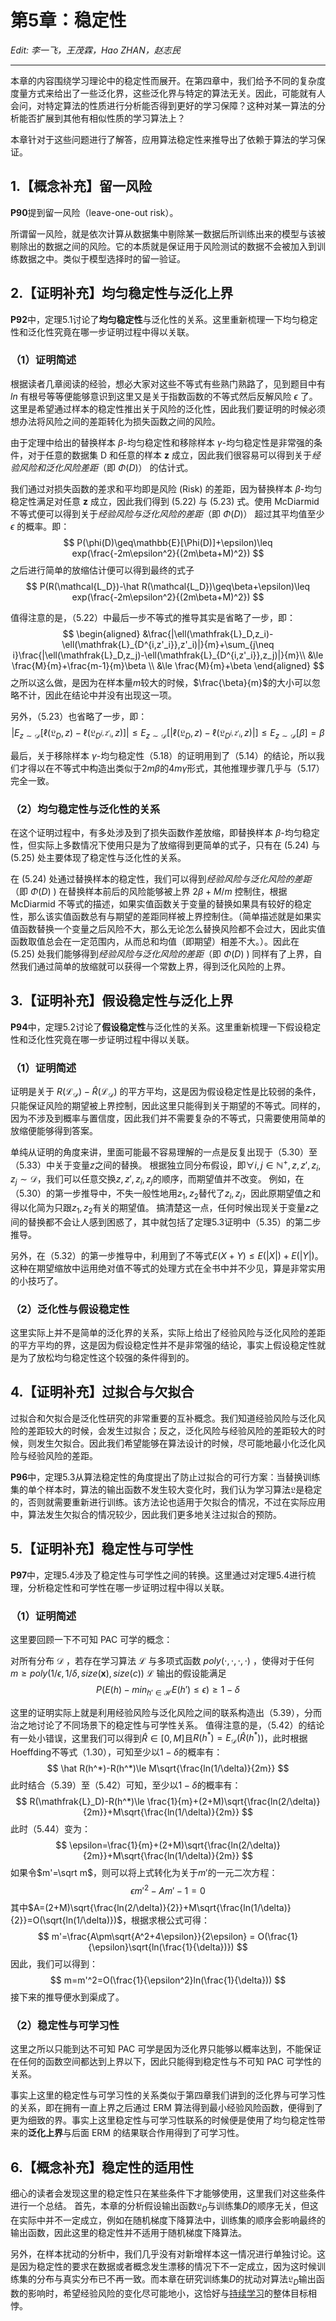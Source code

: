 # 第5章：稳定性

*Edit: 李一飞，王茂霖，Hao ZHAN，赵志民*

---

本章的内容围绕学习理论中的稳定性而展开。在第四章中，我们给予不同的复杂度度量方式来给出了一些泛化界，这些泛化界与特定的算法无关。因此，可能就有人会问，对特定算法的性质进行分析能否得到更好的学习保障？这种对某一算法的分析能否扩展到其他有相似性质的学习算法上？

本章针对于这些问题进行了解答，应用算法稳定性来推导出了依赖于算法的学习保证。



## 1.【概念补充】留一风险

**P90**提到留一风险（leave-one-out risk）。

所谓留一风险，就是依次计算从数据集中剔除某一数据后所训练出来的模型与该被剔除出的数据之间的风险。它的本质就是保证用于风险测试的数据不会被加入到训练数据之中。类似于模型选择时的留一验证。



## 2.【证明补充】均匀稳定性与泛化上界

**P92**中，定理5.1讨论了**均匀稳定性**与泛化性的关系。这里重新梳理一下均匀稳定性和泛化性究竟在哪一步证明过程中得以关联。

### （1）证明简述

根据读者几章阅读的经验，想必大家对这些不等式有些熟门熟路了，见到题目中有 $ln$ 有根号等等便能够意识到这里又是关于指数函数的不等式然后反解风险 $\epsilon$ 了。这里是希望通过样本的稳定性推出关于风险的泛化性，因此我们要证明的时候必须想办法将风险之间的差距转化为损失函数之间的风险。

由于定理中给出的替换样本 $\beta$-均匀稳定性和移除样本 $\gamma$-均匀稳定性是非常强的条件，对于任意的数据集 D 和任意的样本 **z** 成立，因此我们很容易可以得到关于*经验风险和泛化风险差距*（即 $\Phi(D)$） 的估计式。

我们通过对损失函数的差求和平均即是风险 (Risk) 的差距，因为替换样本 $\beta$-均匀稳定性满足对任意 **z** 成立，因此我们得到 (5.22) 与 (5.23) 式。使用 McDiarmid 不等式便可以得到关于*经验风险与泛化风险的差距*（即 $\Phi(D)$） 超过其平均值至少 $\epsilon$ 的概率。即：
$$
P(\phi(D)\geq\mathbb{E}[\Phi(D)]+\epsilon)\leq exp(\frac{-2m\epsilon^2}{(2m\beta+M)^2})
$$
之后进行简单的放缩估计便可以得到最终的式子
$$
P(R(\mathcal{L_D})-\hat R(\mathcal{L_D})\geq\beta+\epsilon)\leq exp(\frac{-2m\epsilon^2}{(2m\beta+M)^2})
$$

值得注意的是，（5.22）中最后一步不等式的推导其实是省略了一步，即：
$$
\begin{aligned}
&\frac{|\ell(\mathfrak{L}_D,z_i)-\ell(\mathfrak{L}_{D^{i,z'_i}},z'_i)|}{m}+\sum_{j\neq i}\frac{|\ell(\mathfrak{L}_D,z_j)-\ell(\mathfrak{L}_{D^{i,z'_i}},z_j)|}{m}\\
&\le \frac{M}{m}+\frac{m-1}{m}\beta \\
&\le \frac{M}{m}+\beta
\end{aligned}
$$
之所以这么做，是因为在样本量$m$较大的时候，$\frac{\beta}{m}$的大小可以忽略不计，因此在结论中并没有出现这一项。

另外，（5.23）也省略了一步，即：
$$
|E_{z\sim\mathcal{D}}[\ell(\mathfrak{L}_D,z)-\ell(\mathfrak{L}_{D^{i,z'_i}},z)]|\le E_{z\sim\mathcal{D}}[|\ell(\mathfrak{L}_D,z)-\ell(\mathfrak{L}_{D^{i,z'_i}},z)|]\le E_{z\sim\mathcal{D}}[\beta]=\beta
$$

最后，关于移除样本 $\gamma$-均匀稳定性（5.18）的证明用到了（5.14）的结论，所以我们才得以在不等式中构造出类似于$2m\beta$的$4m\gamma$形式，其他推理步骤几乎与（5.17）完全一致。

### （2）均匀稳定性与泛化性的关系

在这个证明过程中，有多处涉及到了损失函数作差放缩，即替换样本 $\beta$-均匀稳定性，但实际上多数情况下使用只是为了放缩得到更简单的式子，只有在 (5.24) 与 (5.25) 处主要体现了稳定性与泛化性的关系。

在 (5.24) 处通过替换样本的稳定性，我们可以得到*经验风险与泛化风险的差距*（即 $\Phi(D)$ ) 在替换样本前后的风险能够被上界 $2\beta+M/m$ 控制住，根据 McDiarmid 不等式的描述，如果实值函数关于变量的替换如果具有较好的稳定性，那么该实值函数总有与期望的差距同样被上界控制住。（简单描述就是如果实值函数替换一个变量之后风险不大，那么无论怎么替换风险都不会过大，因此实值函数取值总会在一定范围内，从而总和均值（即期望）相差不大。）。因此在 (5.25) 处我们能够得到*经验风险与泛化风险的差距*（即 $\Phi(D)$ ) 同样有了上界，自然我们通过简单的放缩就可以获得一个常数上界，得到泛化风险的上界。



## 3.【证明补充】假设稳定性与泛化上界

**P94**中，定理5.2讨论了**假设稳定性**与泛化性的关系。这里重新梳理一下假设稳定性和泛化性究竟在哪一步证明过程中得以关联。

### （1）证明简述

证明是关于 $R(\mathcal{L_D})-\hat R(\mathcal{L_D})$ 的平方平均，这是因为假设稳定性是比较弱的条件，只能保证风险的期望被上界控制，因此这里只能得到关于期望的不等式。同样的，因为不涉及到概率与置信度，因此我们并不需要复杂的不等式，只需要使用简单的放缩便能够得到答案。

单纯从证明的角度来讲，里面可能最不容易理解的一点是反复出现于（5.30）至（5.33）中关于变量$z$之间的替换。
根据独立同分布假设，即$\forall i,j\in \mathbb{N}^+,z,z',z_i,z_j\sim\mathcal{D}$，我们可以任意交换$z,z',z_i,z_j$的顺序，而期望值并不改变。
例如，在（5.30）的第一步推导中，不失一般性地用$z_1,z_2$替代了$z_i,z_j$，因此原期望值之和得以化简为只跟$z_1,z_2$有关的期望值。
搞清楚这一点，任何时候出现关于变量$z$之间的替换都不会让人感到困惑了，其中就包括了定理5.3证明中（5.35）的第二步推导。

另外，在（5.32）的第一步推导中，利用到了不等式$E(X+Y)\le E(|X|)+E(|Y|)$。这种在期望缩放中运用绝对值不等式的处理方式在全书中并不少见，算是非常实用的小技巧了。

### （2）泛化性与假设稳定性

这里实际上并不是简单的泛化界的关系，实际上给出了经验风险与泛化风险的差距的平方平均的界，这是因为假设稳定性并不是非常强的结论，事实上假设稳定性就是为了放松均匀稳定性这个较强的条件得到的。



## 4.【证明补充】过拟合与欠拟合

过拟合和欠拟合是泛化性研究的非常重要的互补概念。我们知道经验风险与泛化风险的差距较大的时候，会发生过拟合；反之，泛化风险与经验风险的差距较大的时候，则发生欠拟合。因此我们希望能够在算法设计的时候，尽可能地最小化泛化风险与经验风险的差距。

**P96**中，定理5.3从算法稳定性的角度提出了防止过拟合的可行方案：当替换训练集的单个样本时，算法的输出函数不发生较大变化时，我们认为学习算法$\mathfrak{L}$是稳定的，否则就需要重新进行训练。该方法论也适用于欠拟合的情况，不过在实际应用中，算法发生欠拟合的情况较少，因此我们更多地关注过拟合的预防。



## 5.【证明补充】稳定性与可学性

**P97**中，定理5.4涉及了稳定性与可学性之间的转换。这里通过对定理5.4进行梳理，分析稳定性和可学性在哪一步证明过程中得以关联。

### （1）证明简述

这里要回顾一下不可知 PAC 可学的概念：

对所有分布 $\mathcal{D}$ ，若存在学习算法 $\mathcal{L}$ 与多项式函数 $poly(\cdot,\cdot,\cdot,\cdot)$ ，使得对于任何 $m\geq poly(1/\epsilon,1/\delta,size(\mathbf{x}),size(c))$ $\mathcal{L}$ 输出的假设能满足
$$
   	P\big(E(h)-min_{h'\in\mathcal{H}}E(h')\leq\epsilon\big)\geq1-\delta
$$

这里的证明实际上就是利用经验风险与泛化风险之间的联系构造出（5.39），分而治之地讨论了不同场景下的稳定性与可学性关系。
值得注意的是，（5.42）的结论有一处小错误，这里我们可以得到$\hat R \in [0,M]$且$R(h^*)=E_{\mathcal{D}}(\hat R(h^*))$，此时根据Hoeffding不等式（1.30），可知至少以$1-\delta$的概率有：
$$
\hat R(h^*)-R(h^*)\le M\sqrt{\frac{ln(1/\delta)}{2m}}
$$
此时结合（5.39）至（5.42）可知，至少以$1-\delta$的概率有：
$$
R(\mathfrak{L}_D)-R(h^*)\le \frac{1}{m}+(2+M)\sqrt{\frac{ln(2/\delta)}{2m}}+M\sqrt{\frac{ln(1/\delta)}{2m}}
$$
此时（5.44）变为：
$$
\epsilon=\frac{1}{m}+(2+M)\sqrt{\frac{ln(2/\delta)}{2m}}+M\sqrt{\frac{ln(1/\delta)}{2m}}
$$
如果令$m'=\sqrt m$，则可以将上式转化为关于$m'$的一元二次方程：
$$
\epsilon m'^2-Am'-1=0
$$
其中$A=(2+M)\sqrt{\frac{ln(2/\delta)}{2}}+M\sqrt{\frac{ln(1/\delta)}{2}}=O(\sqrt{ln(1/\delta)})$，根据求根公式可得：
$$
m'=\frac{A\pm\sqrt{A^2+4\epsilon}}{2\epsilon} = O(\frac{1}{\epsilon}\sqrt{ln(\frac{1}{\delta})})
$$
因此，我们可以得到：
$$
m=m'^2=O(\frac{1}{\epsilon^2}ln(\frac{1}{\delta}))
$$
接下来的推导便水到渠成了。

### （2）稳定性与可学习性

这里之所以只能到达不可知 PAC 可学是因为泛化界只能够以概率达到，不能保证在任何的函数空间都达到上界以下，因此只能得到稳定性与不可知 PAC 可学性的关系。

事实上这里的稳定性与可学习性的关系类似于第四章我们讲到的泛化界与可学习性的关系，即在拥有一直上界之后通过 ERM 算法得到最小经验风险函数，便得到了更为细致的界。事实上这里稳定性与可学习性联系的时候便是使用了均匀稳定性带来的**泛化上界**与后面 ERM 的结果联合作用得到了可学习性。



## 6.【概念补充】稳定性的适用性

细心的读者会发现这里的稳定性只在某些条件下才能够使用，这里我们对这些条件进行一个总结。
首先，本章的分析假设输出函数$\mathfrak{L}_D$与训练集$D$的顺序无关，但这在实际中并不一定成立，例如在随机梯度下降算法中，训练集的顺序会影响最终的输出函数，因此这里的稳定性并不适用于随机梯度下降算法。

另外，在样本扰动的分析中，我们几乎没有对新增样本这一情况进行单独讨论。这是因为稳定性的要求在数据或者概念发生漂移的情况下不一定成立，因为这时候训练集的分布与真实分布已不再一致。而本章在研究训练集$D$的扰动对算法$\mathfrak{L}_D$输出函数的影响时，希望经验风险的变化尽可能地小，这恰好与[持续学习](https://en.wikipedia.org/wiki/Continuous_training)的整体目标相悖。
